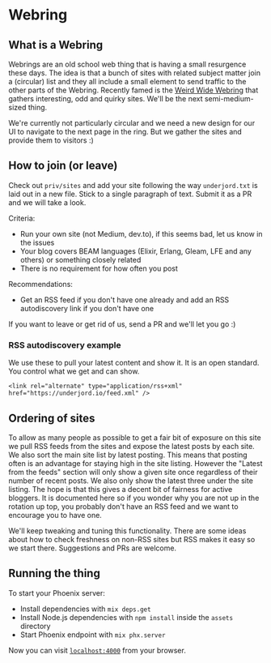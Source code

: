 # Webring
## What is a Webring

Webrings are an old school web thing that is having a small resurgence these days. The idea is that a bunch of sites with related subject matter join a (circular) list and they all include a small element to send traffic to the other parts of the Webring. Recently famed is the [Weird Wide Webring](https://weirdwidewebring.net/) that gathers interesting, odd and quirky sites. We'll be the next semi-medium-sized thing.

We're currently not particularly circular and we need a new design for our UI to navigate to the next page in the ring. But we gather the sites and provide them to visitors :)

## How to join (or leave)

Check out `priv/sites` and add your site following the way `underjord.txt` is laid out in a new file. Stick to a single paragraph of text. Submit it as a PR and we will take a look.

Criteria:
- Run your own site (not Medium, dev.to), if this seems bad, let us know in the issues
- Your blog covers BEAM languages (Elixir, Erlang, Gleam, LFE and any others) or something closely related
- There is no requirement for how often you post

Recommendations:
- Get an RSS feed if you don't have one already and add an RSS autodiscovery link if you don't have one

If you want to leave or get rid of us, send a PR and we'll let you go :)

### RSS autodiscovery example

We use these to pull your latest content and show it. It is an open standard. You control what we get and can show.

```
<link rel="alternate" type="application/rss+xml" href="https://underjord.io/feed.xml" />
```

## Ordering of sites

To allow as many people as possible to get a fair bit of exposure on this site we pull RSS feeds from the sites and expose the latest posts by each site. We also sort the main site list by latest posting. This means that posting often is an advantage for staying high in the site listing. However the "Latest from the feeds" section will only show a given site once regardless of their number of recent posts. We also only show the latest three under the site listing. The hope is that this gives a decent bit of fairness for active bloggers. It is documented here so if you wonder why you are not up in the rotation up top, you probably don't have an RSS feed and we want to encourage you to have one.

We'll keep tweaking and tuning this functionality. There are some ideas about how to check freshness on non-RSS sites but RSS makes it easy so we start there. Suggestions and PRs are welcome.

## Running the thing

To start your Phoenix server:

  * Install dependencies with `mix deps.get`
  * Install Node.js dependencies with `npm install` inside the `assets` directory
  * Start Phoenix endpoint with `mix phx.server`

Now you can visit [`localhost:4000`](http://localhost:4000) from your browser.